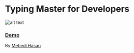 # Typing Master for Developers

![alt text](https://github.com/mehedimi/typing-v3/blob/master/src/images/preview.gif?raw=true "Screenshot")

### [Demo](https://typing-v3.netlify.app/)
By [Mehedi Hasan](https://fb.com/mehedimi)
